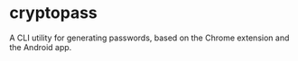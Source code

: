 # cryptopass
A CLI utility for generating passwords, based on the Chrome extension and the Android app.
